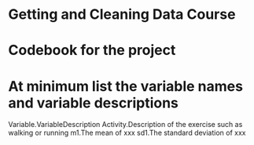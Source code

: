 # Getting and Cleaning Data Course
# Codebook for the project
# At minimum list the variable names and variable descriptions

Variable.VariableDescription
Activity.Description of the exercise such as walking or running
m1.The mean of xxx
sd1.The standard deviation of xxx
